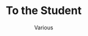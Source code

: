 ---
layout: chapter

title: To the Student
author: Various

subject: Reading
category: 2002
chapter: 0
section: 0.0

cover_image: 
---